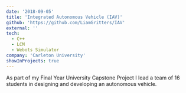 ```yaml
---
date: '2018-09-05'
title: 'Integrated Autonomous Vehicle (IAV)'
github: 'https://github.com/LiamGritters/IAV'
external: ''
tech:
  - C++
  - LCM
  - Webots Simulator
company: 'Carleton University'
showInProjects: true
---
```


As part of my Final Year University Capstone Project I lead a team of 16 students in designing and developing an autonomous vehicle.
